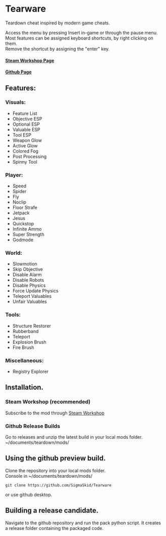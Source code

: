 # Tearware
Teardown cheat inspired by modern game cheats.
  
Access the menu by pressing Insert in-game or through the pause menu.  
Most features can be assigned keyboard shortcuts, by right clicking on them.  
Remove the shortcut by assigning the "enter" key. 

#### [Steam Workshop Page](https://steamcommunity.com/sharedfiles/filedetails/?id=2798126764) 
#### [Github Page](https://github.com/SigmaSkid/Tearware)

## Features:
### Visuals: 
- Feature List
- Objective ESP
- Optional ESP
- Valuable ESP
- Tool ESP
- Weapon Glow
- Active Glow
- Colored Fog
- Post Processing
- Spinny Tool

### Player:
- Speed
- Spider
- Fly
- Noclip
- Floor Strafe
- Jetpack
- Jesus
- Quickstop
- Infinite Ammo
- Super Strength
- Godmode

### World:
- Slowmotion
- Skip Objective
- Disable Alarm
- Disable Robots
- Disable Physics
- Force Update Physics
- Teleport Valuables
- Unfair Valuables

### Tools:
- Structure Restorer
- Rubberband
- Teleport
- Explosion Brush
- Fire Brush

### Miscellaneous:
- Registry Explorer

## Installation. 
### Steam Workshop (recommended)
Subscribe to the mod through [Steam Workshop](https://steamcommunity.com/sharedfiles/filedetails/?id=2798126764)
### Github Release Builds
Go to releases and unzip the latest build in your local mods folder.  
~/documents/teardown/mods/

## Using the github preview build.
Clone the repository into your local mods folder.  
Console in ~/documents/teardown/mods/
```
git clone https://github.com/SigmaSkid/Tearware
```
or use github desktop.

## Building a release candidate.
Navigate to the github repository and run the pack python script.
It creates a release folder containing the packaged code.

